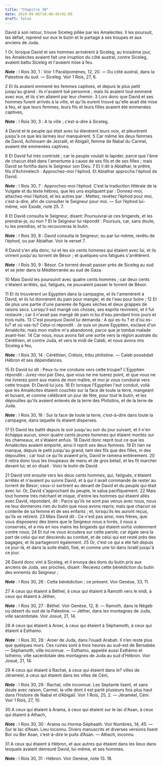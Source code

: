 ```yaml
---
title: "Chapitre 30"
date: 2024-09-06T18:40:45+02:00
draft: false
---
```



David à son retour, trouve Siceleg pillée par les Amalécites.
Il les poursuit, les défait, reprend sur eux le butin et le partage à ses troupes et aux anciens de Juda.


1 Or, lorsque David et ses hommes arrivèrent à Siceleg, au troisième jour, les Amalécites avaient fait une irruption du côté austral, contre Siceleg, avaient battu Siceleg et l'avaient mise à feu.

***Note*** :  I Rois 30, 1 : Voir 1 Paralipomènes, 12, 20. ― Du côté austral, dans la Palestine du sud. ― Siceleg. Voir 1 Rois, 27, 6.

2 Et ils avaient emmené les femmes captives, et depuis le plus petit jusqu'au grand : ils n'avaient tué personne ; mais ils avaient tout emmené avec eux, et ils s'en allaient par leur chemin. 3 Lors donc que David et ses hommes furent arrivés à la ville, et qu'ils eurent trouvé qu'elle avait été mise à feu, et que leurs femmes, leurs fils et leurs filles avaient été emmenées captives,

***Note*** :  I Rois 30, 3 : A la ville ; c’est-à-dire à Siceleg.

4 David et le peuple qui était avec lui élevèrent leurs voix, et pleurèrent jusqu'à ce que les larmes leur manquèrent. 5 Car même les deux femmes de David, Achinoam de Jezraël, et Abigaïl, femme de Nabal du Carmel, avaient été emmenées captives.


6 Et David fut très contristé ; car le peuple voulait le lapider, parce que l'âme de chacun était dans l'amertume à cause de ses fils et de ses filles ; mais David se fortifia dans le Seigneur son Dieu. 7 Et il dit à Abiathar, le prêtre, fils d'Achimélech : Approchez-moi l'éphod. Et Abiathar approcha l'éphod de David.

***Note*** :  I Rois 30, 7 : Approchez-moi l’éphod. C’est la traduction littérale de la Vulgate et du texte hébreu, que les uns expliquent par : Donnez-moi, attachez-moi l’éphod, et les autres par : Mettez, revêtez l’éphod pour moi, c’est-à-dire, afin de consulter le Seigneur pour moi. ― Sur l’éphod lui-même, voir Exode, note 25. 7.

8 Et David consulta le Seigneur, disant: Poursuivrai-je ces brigands, et les prendrai-je, ou non ? Et le Seigneur lui répondit : Poursuis, car, sans doute, tu les prendras, et tu recouvreras le butin.

***Note*** :  I Rois 30, 8 : David consulta le Seigneur; ou par lui-même, revêtu de l’éphod, ou par Abiathar. Voir le verset 7.

9 David s'en alla donc, lui et les six cents hommes qui étaient avec lui, et ils vinrent jusqu'au torrent de Bésor ; et quelques-uns fatigués s'arrêtèrent.

***Note*** :  I Rois 30, 9 : Bésor. Ce torrent devait passer près de Siceleg au sud et se jeter dans la Méditerranée au sud de Gaza.

10 Mais David les poursuivit avec quatre cents hommes ; car deux cents s'étaient arrêtés, qui, fatigués, ne pouvaient passer le torrent de Bésor.


11 Et ils trouvèrent un Egyptien dans la campagne, et ils l'amenèrent à David, et ils lui donnèrent du pain pour manger, et de l'eau pour boire ; 12 Et de plus une partie d'une panerée de figues sèches et deux grappes de raisins secs. Lorsqu'il eut mangé ces choses, ses esprits revinrent, et il fut restauré ; car il n'avait pas mangé de pain ni bu d'eau pendant trois jours et trois nuits. 13 C'est pourquoi David lui demanda : A qui es-tu ? et d'où es-tu? et où vas-tu? Celui-ci répondit : Je suis un jeune Egyptien, esclave d'un Amalécite; mais mon maître m'a abandonné, parce que je tombai malade avant-hier. 14 Car nous, nous avons fait une sortie vers la région australe du Céréthien, et contre Juda, et vers le midi de Caleb, et nous avons mis Siceleg à feu,

***Note*** :  I Rois 30, 14 : Céréthien, Crétois, tribu philistine. ― Caleb possédait Hébron et ses dépendances.

15 Et David lui dit : Peux-tu me conduire vers cette troupe? L'Egyptien répondit : Jurez-moi par Dieu, que vous ne me tuerez point, et que vous ne me livrerez point aux mains de mon maître, et moi je vous conduirai vers cette troupe. Et David lui jura. 16 Et lorsque l'Egyptien l'eut conduit, voilà que les Amalécites étaient couchés sur la face de toute la terre, mangeant et buvant, et comme célébrant un jour de fête, pour tout le butin, et les dépouilles qu'ils avaient enlevés de la terre des Philistins, et de la terre de Juda.

***Note*** :  I Rois 30, 16 : Sur la face de toute la terre, c’est-à-dire dans toute la campagne, dans laquelle ils étaient dispersés.

17 Et David les battit depuis le soir jusqu'au soir du jour suivant, et il n'en échappa aucun, sinon quatre cents jeunes hommes qui étaient montés sur les chameaux, et s'étaient enfuis. 18 David donc reprit tout ce que les Amalécites avaient emporté, ainsi il reprit ses deux femmes. 19 Et rien ne manqua, depuis le petit jusqu'au grand, tant des fils que des filles, ni des dépouilles ; car tout ce qu'ils avaient pris, David le ramena entièrement. 20 Il retira donc tous les troupeaux de menu et de gros bétail, et les fit marcher devant lui; et on disait : Voici le butin de David.


21 David vint ensuite vers les deux cents hommes, qui, fatigués, s'étaient arrêtés et n'avaient pu suivre David, et à qui il avait commandé de rester au torrent de Bésor; ceux-ci sortirent au devant de David et du peuple qui était avec lui. Or, David s'approchant du peuple, le salua pacifiquement. 22 Mais tout homme très méchant et inique, d'entre les hommes qui étaient allés avec David, répondant, dit : Parce qu'ils ne sont pas venus avec nous, nous ne leur donnerons rien du butin que nous avons repris; mais que chacun se contente de sa femme et de ses enfants ; et, lorsqu'ils les auront reçus, qu'ils se retirent. 23 Mais David dit : Ce n'est pas ainsi, mes frères, que vous disposerez des biens que le Seigneur nous a livrés, il nous a conservés, et a mis en nos mains les brigands qui étaient sortis violemment contre nous; 24 Et nul ne vous écoutera sur cette parole; car égale sera la part de celui qui est descendu au combat, et de celui qui est resté près des bagages, et ils partageront également. 25 Or, c'est
ce qui a été fait depuis ce jour-là, et dans la suite établi, fixé, et comme une loi dans Israël jusqu'à ce jour.


26 David donc vint à Siceleg, et il envoya des dons du butin pris aux anciens de Juda, ses proches, disant : Recevez cette bénédiction du butin des ennemis du Seigneur ;

***Note*** :  I Rois 30, 26 : Cette bénédiction ; ce présent. Voir Genèse, 33, 11.

27 A ceux qui étaient à Béthel, à ceux qui étaient à Ramoth vers le midi, à ceux qui étaient à Jéther,

***Note*** :  I Rois 30, 27 : Béthel. Voir Genèse, 12, 8. ― Ramoth, dans le Négeb ou désert du sud de la Palestine. ― Jéther, dans les montagnes de Juda, ville sacerdotale. Voir Josué, 21, 14.

28 A ceux qui étaient à Aroer, à ceux qui étaient à Séphamoth, à ceux qui étaient à Esthamo.

***Note*** :  I Rois 30, 28 : Aroer de Juda, dans l’ouadi Arabah. Il n’en reste plus que quelques murs. Ces ruines sont à trois heures au sud-est de Bersabée. ― Séphamoth, ville inconnue. ― Esthamo, appelée aussi Esthémo et Isthémo, ville sacerdotale des montagnes de Juda au sud d’Hébron. Voir Josué, 21, 14.

29 A ceux qui étaient à Rachat, à ceux qui étaient dans le? villes de Jéraméel, à ceux qui étaient dans les villes de Céni,

***Note*** :  I Rois 30, 29 : Rachal, ville inconnue. Les Septante lisent, et sans doute avec raison, Carmel, la ville dont il est parlé plusieurs fois plus haut dans l’histoire de Nabal et d’Abigaïl. Voir 1 Rois, 25, 2. ― Jéraméel, Céni. Voir 1 Rois, 27, 10.

30 A ceux qui étaient à Arama, à ceux qui étaient sur le lac d'Asan, à ceux qui étaient à Athach,

***Note*** :  I Rois 30, 30 : Arama ou Horma-Séphaath. Voir Nombres, 14, 45. ― Sur le lac d’Asan. Lieu inconnu. Divers manuscrits et diverses versions lisent Bor ou Ber Asan, c’est-à-dire le puits d’Asan. ― Athach, inconnu.

31 A ceux qui étaient à Hébron, et aux autres qui étaient dans les lieux dans lesquels avaient demeuré David, lui-même, et ses hommes.

***Note*** :  I Rois 30, 31 : Hébron. Voir Genèse, note 13. 18.


